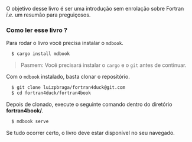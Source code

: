O objetivo desse livro é ser uma introdução sem enrolação sobre Fortran $i.e.$ 
um resumão para preguiçosos.

### Como ler esse livro ?

Para rodar o livro você precisa instalar o `mdbook`. 

```bash
  $ cargo install mdbook
```  
>Pasmem: Você precisará instalar o `cargo` e o `git` antes de continuar.

Com o `mdbook` instalado, basta clonar o repositório.
```bash
  $ git clone luizpbraga/fortran4duck@git.com
  $ cd fortran4duck/fortran4book
```
Depois de clonado, execute o seguinte comando dentro
do diretório __fortran4book/__.
```bash
  $ mdbook serve 
```

Se tudo ocorrer certo, o livro deve estar disponível no seu navegado. 


